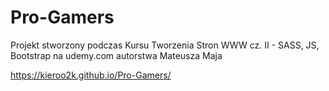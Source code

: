 # Pro-Gamers
Projekt stworzony podczas Kursu Tworzenia Stron WWW cz. II - SASS, JS, Bootstrap na udemy.com autorstwa Mateusza Maja

https://kieroo2k.github.io/Pro-Gamers/
